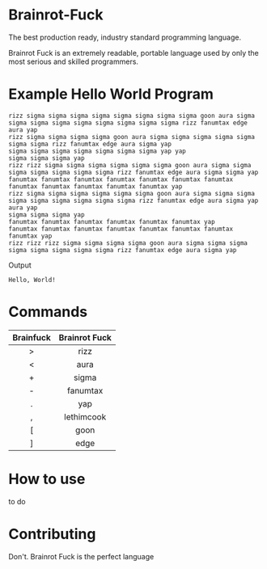 # Brainrot-Fuck
The best production ready, industry standard programming language.

Brainrot Fuck is an extremely readable, portable language used by only the most serious and skilled programmers.

# Example Hello World Program
```
rizz sigma sigma sigma sigma sigma sigma sigma sigma goon aura sigma sigma sigma sigma sigma sigma sigma sigma sigma rizz fanumtax edge aura yap
rizz sigma sigma sigma sigma goon aura sigma sigma sigma sigma sigma sigma sigma rizz fanumtax edge aura sigma yap
sigma sigma sigma sigma sigma sigma sigma yap yap
sigma sigma sigma yap
rizz rizz sigma sigma sigma sigma sigma sigma goon aura sigma sigma sigma sigma sigma sigma sigma rizz fanumtax edge aura sigma sigma yap
fanumtax fanumtax fanumtax fanumtax fanumtax fanumtax fanumtax fanumtax fanumtax fanumtax fanumtax fanumtax yap
rizz sigma sigma sigma sigma sigma sigma goon aura sigma sigma sigma sigma sigma sigma sigma sigma sigma rizz fanumtax edge aura sigma yap
aura yap
sigma sigma sigma yap
fanumtax fanumtax fanumtax fanumtax fanumtax fanumtax yap
fanumtax fanumtax fanumtax fanumtax fanumtax fanumtax fanumtax fanumtax yap
rizz rizz rizz sigma sigma sigma sigma goon aura sigma sigma sigma sigma sigma sigma sigma sigma rizz fanumtax edge aura sigma yap
```
Output
```
Hello, World!
```

# Commands
| Brainfuck | Brainrot Fuck |
|:---------:|:-------------:|
|> |rizz
|< |aura
|+ |sigma
|- |fanumtax
|. |yap
|, |lethimcook
|[ |goon
|] |edge

# How to use

to do

# Contributing
Don't. Brainrot Fuck is the perfect language
